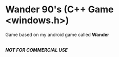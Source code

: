 # Wander 90's (C++ Game <windows.h>)
Game based on my android game called **Wander** <br><br>

***NOT FOR COMMERCIAL USE***
